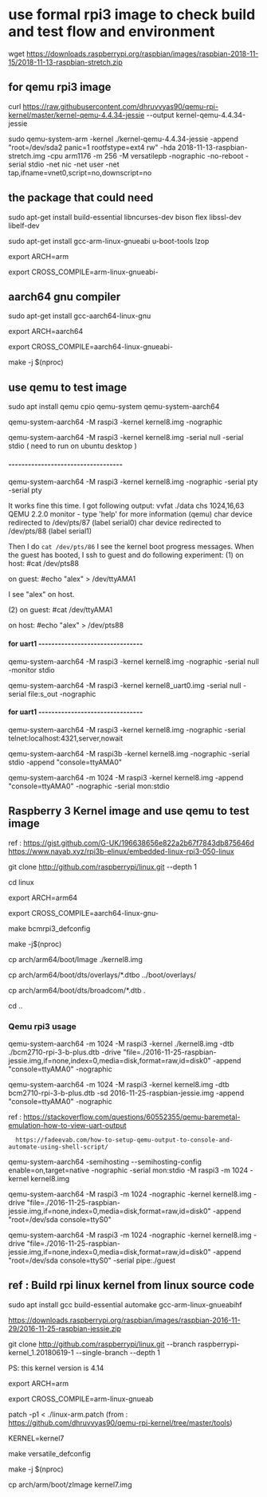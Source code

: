 #  use formal rpi3 image to check build and test flow and environment

wget https://downloads.raspberrypi.org/raspbian/images/raspbian-2018-11-15/2018-11-13-raspbian-stretch.zip

## for qemu rpi3 image 

curl https://raw.githubusercontent.com/dhruvvyas90/qemu-rpi-kernel/master/kernel-qemu-4.4.34-jessie --output kernel-qemu-4.4.34-jessie

sudo qemu-system-arm -kernel ./kernel-qemu-4.4.34-jessie -append "root=/dev/sda2 panic=1 rootfstype=ext4 rw" -hda 2018-11-13-raspbian-stretch.img -cpu arm1176  -m 256 -M versatilepb -nographic -no-reboot -serial stdio -net nic -net user -net tap,ifname=vnet0,script=no,downscript=no

##  the package that could need 
sudo apt-get install build-essential libncurses-dev bison flex libssl-dev libelf-dev

sudo apt-get install gcc-arm-linux-gnueabi u-boot-tools lzop

export ARCH=arm

export CROSS_COMPILE=arm-linux-gnueabi-


## aarch64 gnu compiler 


sudo apt-get install gcc-aarch64-linux-gnu

export ARCH=aarch64

export CROSS_COMPILE=aarch64-linux-gnueabi-

make -j $(nproc)

## use qemu to test image 

sudo apt install qemu cpio qemu-system qemu-system-aarch64

qemu-system-aarch64 -M raspi3 -kernel kernel8.img -nographic 

qemu-system-aarch64 -M raspi3 -kernel kernel8.img -serial null -serial stdio ( need to run on ubuntu desktop )

#### -----------------------------------
qemu-system-aarch64 -M raspi3 -kernel kernel8.img -nographic -serial pty -serial pty

It works fine this time. I got following output:
vvfat ./data chs 1024,16,63
QEMU 2.2.0 monitor - type 'help' for more information
(qemu) char device redirected to /dev/pts/87 (label serial0)
char device redirected to /dev/pts/88 (label serial1)

Then I do `cat /dev/pts/86` I see the kernel boot progress messages.
When the guest has booted, I ssh to guest and do following experiment:
(1)  on host:
#cat /dev/pts88

on guest:
#echo "alex" > /dev/ttyAMA1

I see "alex" on host.

(2) on guest:
#cat /dev/ttyAMA1

on host:
#echo "alex" > /dev/pts88

#### for uart1 --------------------------------

qemu-system-aarch64 -M raspi3 -kernel kernel8.img -nographic -serial null -monitor stdio 

qemu-system-aarch64 -M raspi3 -kernel kernel8_uart0.img -serial null -serial file:s_out -nographic

#### for uart1 --------------------------------

qemu-system-aarch64 -M raspi3 -kernel kernel8.img -nographic -serial telnet:localhost:4321,server,nowait

qemu-system-aarch64 -M raspi3b -kernel kernel8.img -nographic  -serial stdio -append "console=ttyAMA0"


qemu-system-aarch64 -m 1024 -M raspi3 -kernel kernel8.img -append "console=ttyAMA0" -nographic -serial mon:stdio


## Raspberry 3 Kernel image and use qemu to test image
ref :  https://gist.github.com/G-UK/196638656e822a2b67f7843db875646d
       https://www.nayab.xyz/rpi3b-elinux/embedded-linux-rpi3-050-linux

git clone http://github.com/raspberrypi/linux.git --depth 1

cd linux

export ARCH=arm64

export CROSS_COMPILE=aarch64-linux-gnu-

make bcmrpi3_defconfig

make -j$(nproc)


cp arch/arm64/boot/Image ./kernel8.img

cp arch/arm64/boot/dts/overlays/*.dtbo ../boot/overlays/

cp arch/arm64/boot/dts/broadcom/*.dtb .

cd ..

### Qemu rpi3 usage 
qemu-system-aarch64 -m 1024 -M raspi3 -kernel ./kernel8.img -dtb ./bcm2710-rpi-3-b-plus.dtb -drive "file=./2016-11-25-raspbian-jessie.img,if=none,index=0,media=disk,format=raw,id=disk0" -append "console=ttyAMA0" -nographic 

qemu-system-aarch64 -m 1024 -M raspi3 -kernel kernel8.img -dtb bcm2710-rpi-3-b-plus.dtb -sd 2016-11-25-raspbian-jessie.img -append "console=ttyAMA0" -nographic 

ref : https://stackoverflow.com/questions/60552355/qemu-baremetal-emulation-how-to-view-uart-output 

      https://fadeevab.com/how-to-setup-qemu-output-to-console-and-automate-using-shell-script/

qemu-system-aarch64 -semihosting --semihosting-config enable=on,target=native -nographic -serial mon:stdio -M raspi3 -m 1024  -kernel kernel8.img 

qemu-system-aarch64 -M raspi3 -m 1024  -nographic -kernel kernel8.img  -drive "file=./2016-11-25-raspbian-jessie.img,if=none,index=0,media=disk,format=raw,id=disk0" -append "root=/dev/sda console=ttyS0"

qemu-system-aarch64 -M raspi3 -m 1024  -nographic -kernel kernel8.img  -drive "file=./2016-11-25-raspbian-jessie.img,if=none,index=0,media=disk,format=raw,id=disk0" -append "root=/dev/sda console=ttyS0" -serial pipe:./guest

## ref :  Build rpi linux kernel from linux source code 

sudo apt install gcc build-essential automake gcc-arm-linux-gnueabihf

https://downloads.raspberrypi.org/raspbian/images/raspbian-2016-11-29/2016-11-25-raspbian-jessie.zip

git clone http://github.com/raspberrypi/linux.git --branch raspberrypi-kernel_1.20180619-1 --single-branch --depth 1  

PS:  this kernel version is 4.14 

export ARCH=arm

export CROSS_COMPILE=arm-linux-gnueab

patch -p1 < ./linux-arm.patch (from : https://github.com/dhruvvyas90/qemu-rpi-kernel/tree/master/tools)

KERNEL=kernel7

make versatile_defconfig

make -j $(nproc)

cp arch/arm/boot/zImage kernel7.img
